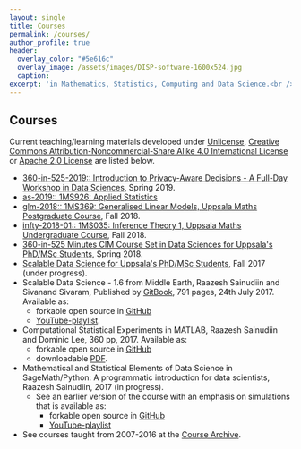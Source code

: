 ```yaml
---
layout: single
title: Courses
permalink: /courses/
author_profile: true
header:
  overlay_color: "#5e616c"
  overlay_image: /assets/images/DISP-software-1600x524.jpg
  caption: 
excerpt: 'in Mathematics, Statistics, Computing and Data Science.<br /><br /><br />'
---
```


## Courses 

Current teaching/learning materials developed under [Unlicense](https://en.wikipedia.org/wiki/Unlicense), [Creative Commons Attribution-Noncommercial-Share Alike 4.0 International License](https://creativecommons.org/licenses/by-nc-sa/4.0/) or [Apache 2.0 License](https://www.apache.org/licenses/LICENSE-2.0) are listed below.

* [360-in-525-2019:: Introduction to Privacy-Aware Decisions - A Full-Day Workshop in Data Sciences](https://lamastex.github.io/scalable-data-science/360-in-525/2019/), Spring 2019.
* [as-2019:: 1MS926: Applied Statistics](https://lamastex.github.io/scalable-data-science/as/2019/)
* [glm-2018:: 1MS369: Generalised Linear Models, Uppsala Maths Postgraduate Course](https://lamastex.github.io/scalable-data-science/glm/2018/), Fall 2018.
* [infty-2018-01:: 1MS035: Inference Theory 1, Uppsala Maths Undergraduate Course](https://lamastex.github.io/scalable-data-science/infty/2018/01/), Fall 2018.
* [360-in-525 Minutes CIM Course Set in Data Sciences for Uppsala's PhD/MSc Students](https://lamastex.github.io/scalable-data-science/360-in-525/2018/), Spring 2018.
* [Scalable Data Science for Uppsala's PhD/MSc Students](https://lamastex.github.io/scalable-data-science), Fall 2017 (under progress).
* Scalable Data Science - 1.6 from Middle Earth, Raazesh Sainudiin and Sivanand Sivaram, Published by [GitBook](https://www.gitbook.com/book/lamastex/scalable-data-science/details), 791 pages, 24th July 2017. Available as:
  * forkable open source in [GitHub](https://github.com/lamastex/scalable-data-science)
  * [YouTube-playlist](https://www.youtube.com/playlist?list=PL_I1mOIPmfpb0qGlLCQgjhMd5gOwmB4Qj).
* Computational Statistical Experiments in MATLAB, Raazesh Sainudiin and Dominic Lee, 360 pp, 2017. Available as: 
  * forkable open source in [GitHub](https://github.com/lamastex/computational-statistical-experiments/tree/master/matlab/csebook) 
  * downloadable [PDF](https://github.com/lamastex/computational-statistical-experiments/raw/master/matlab/csebook/CSEBook.pdf).
* Mathematical and Statistical Elements of Data Science in SageMath/Python: A programmatic introduction for data scientists, Raazesh Sainudiin, 2017 (in progress).
  * See an earlier version of the course with an emphasis on simulations that is available as:
    * forkable open source in [GitHub](https://github.com/lamastex/computational-statistical-experiments/tree/master/sageMath/MonteCarloMethods)
    * [YouTube-playlist](https://www.youtube.com/playlist?list=PL4DDB9E61C36E6DE6)
* See courses taught from 2007-2016 at the [Course Archive](http://lamastex.org/coursesAtUCIlamNZ.shtml). 
